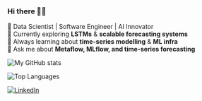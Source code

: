 ### Hi there 👋🏼

🚀 Data Scientist | Software Engineer | AI Innovator  
🔭 Currently exploring **LSTMs** & **scalable forecasting systems**  
🌱 Always learning about **time-series modelling** & **ML infra**  
💬 Ask me about **Metaflow, MLflow, and time-series forecasting**  

![My GitHub stats](https://github-readme-stats.vercel.app/api?username=ayuuushhh&show_icons=true&theme=radical)

![Top Languages](https://github-readme-stats.vercel.app/api/top-langs/?username=ayuuushhh&layout=compact&theme=radical)

[![LinkedIn](https://img.shields.io/badge/LinkedIn-0077B5?style=for-the-badge&logo=linkedin&logoColor=white)](https://www.linkedin.com/in/ayuuushhh)
